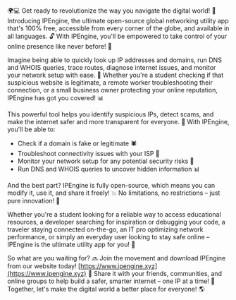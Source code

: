 🌍💻 Get ready to revolutionize the way you navigate the digital world! 🚀 Introducing IPEngine, the ultimate open-source global networking utility app that's 100% free, accessible from every corner of the globe, and available in all languages. 🔓 With IPEngine, you'll be empowered to take control of your online presence like never before! 💪

Imagine being able to quickly look up IP addresses and domains, run DNS and WHOIS queries, trace routes, diagnose internet issues, and monitor your network setup with ease. 🤔 Whether you're a student checking if that suspicious website is legitimate, a remote worker troubleshooting their connection, or a small business owner protecting your online reputation, IPEngine has got you covered! 📊

This powerful tool helps you identify suspicious IPs, detect scams, and make the internet safer and more transparent for everyone. 💯 With IPEngine, you'll be able to:

* Check if a domain is fake or legitimate 🕷️
* Troubleshoot connectivity issues with your ISP 🔧
* Monitor your network setup for any potential security risks 🚨
* Run DNS and WHOIS queries to uncover hidden information 📊

And the best part? IPEngine is fully open-source, which means you can modify it, use it, and share it freely! 💥 No limitations, no restrictions – just pure innovation! 🔩

Whether you're a student looking for a reliable way to access educational resources, a developer searching for inspiration or debugging your code, a traveler staying connected on-the-go, an IT pro optimizing network performance, or simply an everyday user looking to stay safe online – IPEngine is the ultimate utility app for you! 🌟

So what are you waiting for? 🔜 Join the movement and download IPEngine from our website today! [https://www.ipengine.xyz](https://www.ipengine.xyz) 📲 Share it with your friends, communities, and online groups to help build a safer, smarter internet – one IP at a time! 💪 Together, let's make the digital world a better place for everyone! 🌎